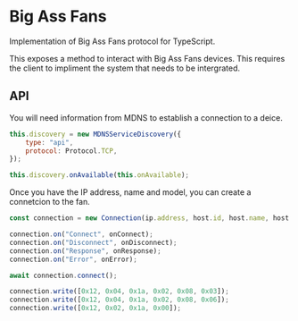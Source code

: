 # Big Ass Fans
Implementation of Big Ass Fans protocol for TypeScript.

This exposes a method to interact with Big Ass Fans devices. This requires the client to impliment the system that needs to be intergrated.

## API
You will need information from MDNS to establish a connection to a deice.

```js
this.discovery = new MDNSServiceDiscovery({
    type: "api",
    protocol: Protocol.TCP,
});

this.discovery.onAvailable(this.onAvailable);
```

Once you have the IP address, name and model, you can create a connetcion to the fan.

```js
const connection = new Connection(ip.address, host.id, host.name, host.model)

connection.on("Connect", onConnect);
connection.on("Disconnect", onDisconnect);
connection.on("Response", onResponse);
connection.on("Error", onError);

await connection.connect();

connection.write([0x12, 0x04, 0x1a, 0x02, 0x08, 0x03]);
connection.write([0x12, 0x04, 0x1a, 0x02, 0x08, 0x06]);
connection.write([0x12, 0x02, 0x1a, 0x00]);
```
